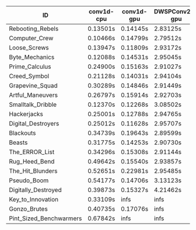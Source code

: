 |ID|conv1d-cpu|conv1d-gpu|DWSPConv2D-gpu|gemm-gpu|avg|
|-|-|-|-|-|-|
|Rebooting_Rebels|0.13501s|0.14145s|2.83125s|1.66129s|1.19225s|
|Computer_Crew|0.10466s|0.14799s|2.79512s|1.72615s|1.19348s|
|Loose_Screws|0.13947s|0.11809s|2.93172s|1.80759s|1.24922s|
|Byte_Mechanics|0.12088s|0.14531s|2.95045s|1.79472s|1.25284s|
|Prime_Calculus|0.24900s|0.15163s|2.91027s|1.71930s|1.25755s|
|Creed_Symbol|0.21128s|0.14031s|2.94104s|1.80948s|1.27553s|
|Grapevine_Squad|0.30289s|0.14846s|2.91449s|1.73777s|1.27590s|
|Artful_Maneuvers|0.26797s|0.15914s|2.92703s|1.77579s|1.28248s|
|Smalltalk_Dribble|0.12370s|0.12268s|3.08502s|1.80483s|1.28406s|
|Hackerjacks|0.25001s|0.12788s|2.94765s|1.86604s|1.29790s|
|Digital_Destroyers|0.25012s|0.11628s|2.95707s|1.87197s|1.29886s|
|Blackouts|0.34739s|0.19643s|2.89599s|1.76698s|1.30170s|
|Beasts|0.31775s|0.14253s|2.90730s|1.92203s|1.32240s|
|The_ERROR_List|0.34296s|0.15308s|2.91144s|1.92166s|1.33228s|
|Rug_Heed_Bend|0.49642s|0.15540s|2.93857s|1.87129s|1.36542s|
|The_Hit_Blunders|0.52651s|0.22981s|2.95485s|1.96908s|1.42006s|
|Pseudo_Boom|0.54177s|0.14706s|3.13123s|1.94852s|1.44214s|
|Digitally_Destroyed|0.39873s|0.15327s|4.21462s|2.49368s|1.81508s|
|Key_to_Innovation|0.33109s|infs|infs|2.60108s|infs|
|Gonzo_Brutes|0.40735s|0.17076s|infs|2.01368s|infs|
|Pint_Sized_Benchwarmers|0.67842s|infs|infs|4.38969s|infs|
